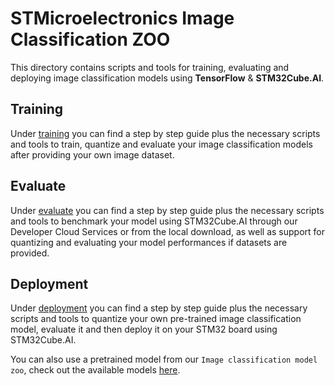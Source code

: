 # STMicroelectronics Image Classification ZOO

This directory contains scripts and tools for training, evaluating and deploying image classification models using **TensorFlow** & **STM32Cube.AI**.

## Training
Under [training](training/README.md) you can find a step by step guide plus the necessary scripts and tools to train, quantize and evaluate your image classification models after providing your own image dataset.

## Evaluate
Under [evaluate](evaluate/README.md) you can find a step by step guide plus the necessary scripts and tools to benchmark your model using STM32Cube.AI through our Developer Cloud Services or from the local download, as well as support for quantizing and evaluating your model performances if datasets are provided.

## Deployment
Under [deployment](deployment/README.md) you can find a step by step guide plus the necessary scripts and tools to quantize your own pre-trained image classification model, evaluate it and then deploy it on your STM32 board using STM32Cube.AI.

You can also use a pretrained model from our `Image classification model zoo`, check out the available models [here](../models/README.md).